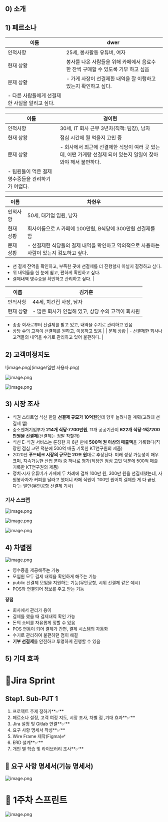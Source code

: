 ## 0) 소개

## 1) 페르소나

| 이름 | dwer |
| --- | --- |
| 인적사항 | 25세, 봉사활동 유튜버, 여자 |
| 현재 상황 | 봉사를 나온 사람들을 위해 카페에서 음료수 한 잔씩 구매할 수 있도록 기부 하고 싶음 |
| 문제 상황 | - 가게 사장이 선결제한 내역을 잘 이행하고 있는지 확인하고 싶다. 
- 다른 사람들에게 선결제한 사실을 알리고 싶다.  |

| 이름 | 경이현 |
| --- | --- |
| 인적사항 | 30세, IT 회사 근무 3년차(직책: 팀장),  남자 |
| 현재 상황 | 점심 시간에 뭘 먹을지 고민 중 |
| 문제 상황 | - 회사에서 최근에 선결제한 식당이 여러 곳 있는데, 어떤 가게랑 선결제 되어 있는지 일일이 찾아봐야 해서 불편하다.
 - 팀원들이 먹은 결제 영수증들을 관리하기가 어렵다.  |

| 이름 | 차현우 |
| --- | --- |
| 인적사항 | 50세,  대기업 임원, 남자 |
| 현재 상황 | 회사이름으로 A 카페에 100만원, B식당에 300만원 선결제를 함 |
| 문제 상황 | - 선결제한 식당들의 결제 내역을 확인하고 악의적으로 사용하는 사람이 있는지 검토하고 싶다.
- 선 결제 잔액을 확인하고, 부족한 곳에 선결제를 더 진행할지 아닐지 결정하고 싶다.
- 위 내역들을 한 눈에 쉽고, 편하게 확인하고 싶다.
- 결제내역 영수증을 확인하고 관리하고 싶다. |

| 이름 | 김기훈 |
| --- | --- |
| 인적사항 | 44세,  치킨집 사장, 남자 |
| 현재 상황 | - 많은 회사가 인접해 있고, 상당 수의 고객이 회사원
- 종종 회사로부터 선결제를 받고 있고, 내역을 수기로 관리하고 있음
- 상당 수의 고객이 선결제를 원하고, 이용하고 있음 |
| 문제 상황 | - 선결제한 회사나 고객들의 내역을 수기로 관리하고 있어 불편하다. |

## 2) 고객여정지도

![image.png](image/일반 사용자.png)

![image.png](image/결제자.png)

![image.png](image/사장님.png)

## 3) 시장 조사

- 식권 스타트업 식신 한달 **선결제 규모가 10억원**인데 향후 늘려나갈 계획(고려대 선결제 앱)
- 중소벤처기업부가 **214개 식당·7700만원**, 11개 공공기관이 **622개 식당·1억7200만원을 선결제**(선결제는 정말 착할까)
- 식신 E-식권 서비스는 론칭한 지 6년 만에 **500억 원 이상의 매출액**을 기록했다(직장인 점심 고민 덕분에 500억 매출 기록한 KT연구원의 제품)
- 2020년 **푸드테크 시장의 규모는 20조 원**대로 추정된다. 미래 성장 가능성이 매우 크며, 지속가능한 산업 분야 중 하나로 평가(직장인 점심 고민 덕분에 500억 매출 기록한 KT연구원의 제품)
- 정치·시사 유튜버가 카페에 두 차례에 걸쳐 100만 원, 300만 원을 선결제했는데, 자원봉사자가 커피를 달라고 했더니 카페 직원이 '100만 원어치 결제한 게 다 끝났다'는 말만(무안공항 선결제 기사)

### 기사 스크랩

![image.png](image/example1.png)

![image.png](image/example2.png)

![image.png](image/example3.png)

## 4) 차별점

![image.png](image/example4.png)

- 영수증을 제공해주는 기능
- 모임원 모두 결제 내역을 확인하게 해주는 기능
- public 선결제 모임을 지원하는 기능(무안공항, 시위 선결제 같은 예시)
- POS와 연결되어 정보를 주고 받는 기능

**장점**

- 회사에서 관리가 용이
- 결제를 했을 때 결제내역 확인 가능
- 돈의 소비를 자유롭게 정할 수 있음
- POS 연동이 되어 결제가 간편, 결제 시스템의 자동화
- 수기로 관리하여 불편하던 점이 해결
- **기부 선결제**를 안전하고 투명하게 진행할 수 있음

## 5) 기대 효과

# 🥇Jira Sprint

## Step1. Sub-PJT 1

1. 프로젝트 주제 정하기**✅**
2. 페르소나 설정, 고객 여정 지도, 시장 조사, 차별 점 ,기대 효과**✅**
3. Jira 설정 및 Gitlab 연결**✅**
4. 요구 사항 명세서 작성**✅**
5. Wire Frame 제작(Figma)**✅**
6. ERD 설계**✅**
7. 개인 별 학습 및 라이브러리 조사**✅**

## 🥈 요구 사항 명세서(기능 명세서)

![image.png](image/functionchart.png)

# 🏅 1주차 스프린트

![image.png](image/sprint.png)
